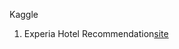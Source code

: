 Kaggle

1. Experia Hotel Recommendation[site](https://www.kaggle.com/c/expedia-hotel-recommendations)

